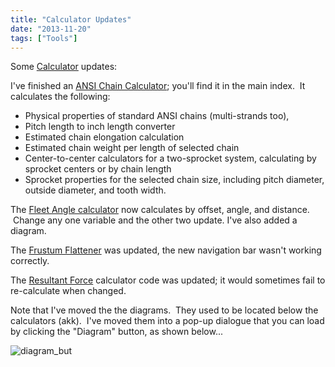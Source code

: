 ```yaml
---
title: "Calculator Updates"
date: "2013-11-20"
tags: ["Tools"]
---
```


Some [Calculator](https://www.scenic-shop.com/Calculators/) updates:

I've finished an [ANSI Chain Calculator](https://www.scenic-shop.com/Calculators/chain_calcs.html); you'll find it in the main index.  It calculates the following:

- Physical properties of standard ANSI chains (multi-strands too),
- Pitch length to inch length converter
- Estimated chain elongation calculation
- Estimated chain weight per length of selected chain
- Center-to-center calculators for a two-sprocket system, calculating by sprocket centers or by chain length
- Sprocket properties for the selected chain size, including pitch diameter, outside diameter, and tooth width.

The [Fleet Angle calculator](https://www.scenic-shop.com/Calculators/fleet_angle.html) now calculates by offset, angle, and distance.  Change any one variable and the other two update. I've also added a diagram.

The [Frustum Flattener](https://www.scenic-shop.com/Calculators/frustum_flatten.html) was updated, the new navigation bar wasn't working correctly.

The [Resultant Force](https://www.scenic-shop.com/Calculators/resultant_force.html) calculator code was updated; it would sometimes fail to re-calculate when changed.

Note that I've moved the the diagrams.  They used to be located below the calculators (akk).  I've moved them into a pop-up dialogue that you can load by clicking the "Diagram" button, as shown below...

![diagram_but](../images/diagram_but.png)